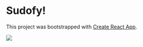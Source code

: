 # Sudofy!

This project was bootstrapped with [Create React App](https://github.com/facebook/create-react-app).

![](https://i.imgur.com/Dw2Z0Hz.jpg)

